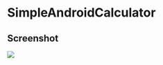 # SimpleAndroidCalculator

## Screenshot

<img src='https://s8.hostingkartinok.com/uploads/images/2020/12/c3185672912862eec214590bdddb7d92.jpg'>
